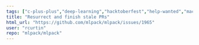 ```yaml
---
tags: ["c-plus-plus","deep-learning","hacktoberfest","help-wanted","machine-learning","machine-learning-library","nearest-neighbor-search","regression","s-stale","scientific-computing","t-feature-request"]
title: "Resurrect and finish stale PRs"
html_url: "https://github.com/mlpack/mlpack/issues/1965"
user: "rcurtin"
repo: "mlpack/mlpack"
---
```


